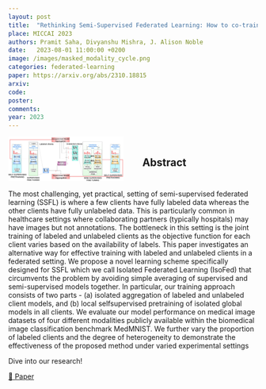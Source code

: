 ```yaml
---
layout: post
title:  "Rethinking Semi-Supervised Federated Learning: How to co-train fully-labeled and fully-unlabeled client imaging data"
place: MICCAI 2023
authors: Pramit Saha, Divyanshu Mishra, J. Alison Noble
date:   2023-08-01 11:00:00 +0200
image: /images/masked_modality_cycle.png
categories: federated-learning
paper: https://arxiv.org/abs/2310.18815
arxiv:
code: 
poster: 
comments:
year: 2023 
---
```


<style>
@media (max-width: 768px) {
    .container {
        flex-direction: column;
        align-items: left;
    }
</style>


<div class="container" style="display: flex; align-items: center;">
    <div class="image" style="flex: 1; margin-right: 1cm;">
        <img src="/images/model_isofed_2.png" alt="Image" style="max-width:100%; height:auto;">
    </div>
    <div class="content" style="flex: 1;">
        <h2>Abstract</h2>
        <p>
</p>
    </div>
</div>


The most challenging, yet practical, setting of semi-supervised
federated learning (SSFL) is where a few clients have fully labeled data
whereas the other clients have fully unlabeled data. This is particularly
common in healthcare settings where collaborating partners (typically
hospitals) may have images but not annotations. The bottleneck in this
setting is the joint training of labeled and unlabeled clients as the objective function for each client varies based on the availability of labels.
This paper investigates an alternative way for effective training with labeled and unlabeled clients in a federated setting. We propose a novel
learning scheme specifically designed for SSFL which we call Isolated
Federated Learning (IsoFed) that circumvents the problem by avoiding simple averaging of supervised and semi-supervised models together.
In particular, our training approach consists of two parts - (a) isolated
aggregation of labeled and unlabeled client models, and (b) local selfsupervised pretraining of isolated global models in all clients. We evaluate our model performance on medical image datasets of four different
modalities publicly available within the biomedical image classification
benchmark MedMNIST. We further vary the proportion of labeled clients
and the degree of heterogeneity to demonstrate the effectiveness of the
proposed method under varied experimental settings

Dive into our research!

<a href="https://arxiv.org/abs/2310.18815">&#x1F4C4; Paper</a> 
